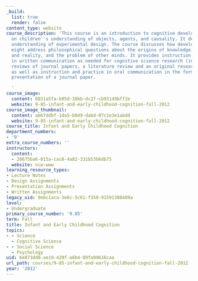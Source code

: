 ```yaml
---
_build:
  list: true
  render: false
content_type: website
course_description: 'This course is an introduction to cognitive development focusing
  on children''s understanding of objects, agents, and causality. It develops a critical
  understanding of experimental design. The course discusses how developmental research
  might address philosophical questions about the origins of knowledge, appearance
  and reality, and the problem of other minds. It provides instruction and practice
  in written communication as needed for cognitive science research (including critical
  reviews of journal papers, a literature review and an original research proposal),
  as well as instruction and practice in oral communication in the form of a poster
  presentation of a journal paper.

  '
course_image:
  content: 6831a5fa-b95d-10bb-dc2f-cb93149bff2e
  website: 9-85-infant-and-early-childhood-cognition-fall-2012
course_image_thumbnail:
  content: ab67ddbf-1da5-b049-dabd-07c1e3e1abdd
  website: 9-85-infant-and-early-childhood-cognition-fall-2012
course_title: Infant and Early Childhood Cognition
department_numbers:
- '9'
extra_course_numbers: ''
instructors:
  content:
  - 20675ba6-015a-cac8-4a82-331b53b6db75
  website: ocw-www
learning_resource_types:
- Lecture Notes
- Design Assignments
- Presentation Assignments
- Written Assignments
legacy_uid: 9e6c1aca-3e6c-5c61-f350-91591388489a
level:
- Undergraduate
primary_course_number: '9.85'
term: Fall
title: Infant and Early Childhood Cognition
topics:
- - Science
  - Cognitive Science
- - Social Science
  - Psychology
uid: 6e873dd0-ae19-429f-a6b4-89fa99616caa
url_path: courses/9-85-infant-and-early-childhood-cognition-fall-2012
year: '2012'
---
```

